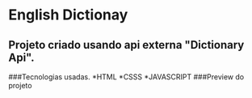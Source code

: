 # English Dictionay
## Projeto criado usando api externa "Dictionary Api".
###Tecnologias usadas.
*HTML
*CSSS
*JAVASCRIPT
###Preview do projeto
[]()
